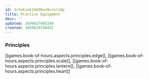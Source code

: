 ```yaml
---
id: 1ctekzok1k036wz8vrolz0p
title: Practice Equipment
desc: ''
updated: 1694657405349
created: 1694629748452
---
```


### Principles

[[games.book-of-hours.aspects.principles.edge]], [[games.book-of-hours.aspects.principles.scale]], [[games.book-of-hours.aspects.principles.lantern]], [[games.book-of-hours.aspects.principles.heart]]  
